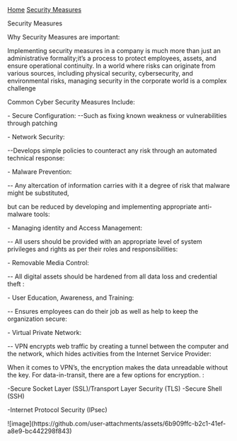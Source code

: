 <!DOCTYPE html>
<html lang="en">
<head>
    <meta charset="UTF-8">
    <meta name="viewport" content="width=device-width, initial-scale=1.0">
<title>About Us</title> 
	<link rel = "stylesheet" href = "https://cse005.github.io/style.css"/>
</head>
<body>
  <nav> 
    <a href = "https://cse005.github.io/website.html">Home</a>
    <a href = "https://cse005.github.io/.html">Security Measures</a>
  </nav>
<p>Security Measures </p>
	<p>Why Security Measures are important: </p>
	<p>Implementing security measures in a company is much more than just an administrative formality;it’s a process to protect employees, assets, and ensure operational continuity. 
		In a world where risks can originate from various sources, including physical security, cybersecurity, and environmental risks,
		managing security in the corporate world is a complex challenge</p>
</p>
<p> Common Cyber Security Measures Include:
</p>
<p> - Secure Configuration:
--Such as fixing known weakness or vulnerabilities through patching</p>
		- Network Security:</p>
		--Develops simple policies to counteract any risk through an automated technical response:</p>
		- Malware Prevention: </p>
		-- Any altercation of information carries with it a degree of risk that malware might be substituted,</p>
		  but can be reduced by developing and implementing appropriate anti-malware tools:</p>
		- Managing identity and Access Management: </p>
		-- All users should be provided with an appropriate level of system privileges and rights as per their roles and responsibilities: </p>
		- Removable Media Control: </p>
		-- All digital assets should be hardened from all data loss and credential theft : </p>
		- User Education, Awareness, and Training: </p>
		-- Ensures employees can do their job as well as help to keep the organization secure: </p>
		- Virtual Private Network: </p>
		-- VPN encrypts web traffic by creating a tunnel between the computer and the network, which hides activities from the Internet Service Provider:</p>
 </p>
 <p>When it comes to VPN’s, the encryption makes the data unreadable without the key. For data-in-transit, there are a few options for encryption. :
<p> 	-Secure Socket Layer (SSL)/Transport Layer Security (TLS) 
	-Secure Shell (SSH) </p>
	-Internet Protocol Security (IPsec) </p>
</p>
![image](https://github.com/user-attachments/assets/6b909ffc-b2c1-41ef-a8e9-bc442298f843) 
 
 
 
